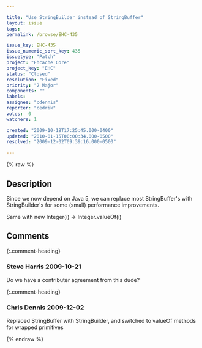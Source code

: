 ```yaml
---

title: "Use StringBuilder instead of StringBuffer"
layout: issue
tags: 
permalink: /browse/EHC-435

issue_key: EHC-435
issue_numeric_sort_key: 435
issuetype: "Patch"
project: "Ehcache Core"
project_key: "EHC"
status: "Closed"
resolution: "Fixed"
priority: "2 Major"
components: ""
labels: 
assignee: "cdennis"
reporter: "cedrik"
votes:  0
watchers: 1

created: "2009-10-18T17:25:45.000-0400"
updated: "2010-01-15T00:00:34.000-0500"
resolved: "2009-12-02T09:39:16.000-0500"

---
```




{% raw %}



## Description

<div markdown="1" class="description">

Since we now depend on Java 5, we can replace most StringBuffer's with StringBuilder's for some (small) performance improvements.

Same with new Integer(i) -> Integer.valueOf(i)

</div>

## Comments


{:.comment-heading}
### **Steve Harris** <span class="date">2009-10-21</span>

<div markdown="1" class="comment">

Do we have a contributer agreement from this dude?

</div>


{:.comment-heading}
### **Chris Dennis** <span class="date">2009-12-02</span>

<div markdown="1" class="comment">

Replaced StringBuffer with StringBuilder, and switched to valueOf methods for wrapped primitives

</div>



{% endraw %}
